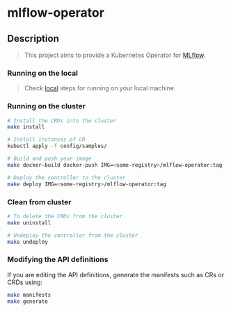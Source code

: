 # mlflow-operator

## Description

> This project aims to provide a Kubernetes Operator for [MLflow](https://mlflow.org/).

### Running on the local

> Check [local](LOCAL.md) steps for running on your local machine.

### Running on the cluster

```sh
# Install the CRDs into the cluster
make install
```

```sh
# Install instances of CR
kubectl apply -f config/samples/
```

```sh
# Build and push your image
make docker-build docker-push IMG=<some-registry>/mlflow-operator:tag
```

```sh
# Deploy the controller to the cluster
make deploy IMG=<some-registry>/mlflow-operator:tag
```

### Clean from cluster

```sh
# To delete the CRDs from the cluster
make uninstall
```

```sh
# Undeploy the controller from the cluster
make undeploy
```

### Modifying the API definitions

If you are editing the API definitions, generate the manifests such as CRs or CRDs using:

```sh
make manifests
make generate
```